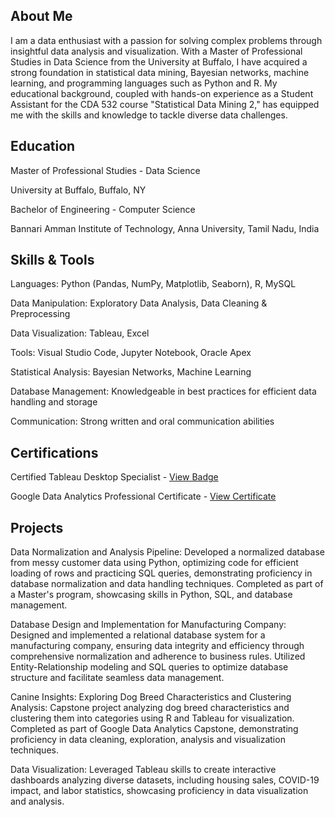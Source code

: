 
## About Me

I am a data enthusiast with a passion for solving complex problems through insightful data analysis and visualization. With a Master of Professional Studies in Data Science from the University at Buffalo, I have acquired a strong foundation in statistical data mining, Bayesian networks, machine learning, and programming languages such as Python and R. My educational background, coupled with hands-on experience as a Student Assistant for the CDA 532 course "Statistical Data Mining 2," has equipped me with the skills and knowledge to tackle diverse data challenges.

## Education

Master of Professional Studies - Data Science

University at Buffalo, Buffalo, NY

Bachelor of Engineering - Computer Science

Bannari Amman Institute of Technology, Anna University, Tamil Nadu, India

## Skills & Tools

Languages: Python (Pandas, NumPy, Matplotlib, Seaborn), R, MySQL

Data Manipulation: Exploratory Data Analysis, Data Cleaning & Preprocessing

Data Visualization: Tableau, Excel

Tools: Visual Studio Code, Jupyter Notebook, Oracle Apex

Statistical Analysis: Bayesian Networks, Machine Learning

Database Management: Knowledgeable in best practices for efficient data handling and storage

Communication: Strong written and oral communication abilities

## Certifications

Certified Tableau Desktop Specialist - [View Badge](https://drive.google.com/file/d/1WPgIYN8uuW0nI7m1y0Z6wUXKvg-POUDf/view?usp=drive_link)

Google Data Analytics Professional Certificate - [View Certificate](https://drive.google.com/file/d/1I90IIUkaPLaKDNhDyHb_MIHga1AwG_u5/view?usp=drive_link)

## Projects

Data Normalization and Analysis Pipeline:
Developed a normalized database from messy customer data using Python, optimizing code for efficient loading of rows and practicing SQL queries, demonstrating proficiency in database normalization and data handling techniques. Completed as part of a Master's program, showcasing skills in Python, SQL, and database management.

Database Design and Implementation for Manufacturing Company: 
Designed and implemented a relational database system for a manufacturing company, ensuring data integrity and efficiency through comprehensive normalization and adherence to business rules. Utilized Entity-Relationship modeling and SQL queries to optimize database structure and facilitate seamless data management.

Canine Insights: Exploring Dog Breed Characteristics and Clustering Analysis:
Capstone project analyzing dog breed characteristics and clustering them into categories using R and Tableau for visualization. Completed as part of Google Data Analytics Capstone, demonstrating proficiency in data cleaning, exploration, analysis and visualization techniques.

Data Visualization:
Leveraged Tableau skills to create interactive dashboards analyzing diverse datasets, including housing sales, COVID-19 impact, and labor statistics, showcasing proficiency in data visualization and analysis.

